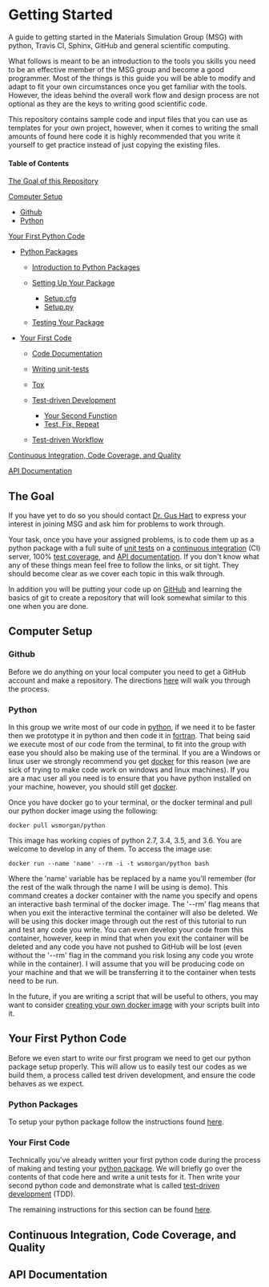 # Getting Started

A guide to getting started in the Materials Simulation Group (MSG)
with python, Travis CI, Sphinx, GitHub and general scientific computing.

What follows is meant to be an introduction to the tools you skills
you need to be an effective member of the MSG group and become a good
programmer. Most of the things is this guide you will be able to
modify and adapt to fit your own circumstances once you get familiar
with the tools. However, the ideas behind the overall work flow and
design process are not optional as they are the keys to writing good
scientific code.

This repository contains sample code and input files that you can use
as templates for your own project, however, when it comes to writing
the small amounts of found here code it is highly recommended that you
write it yourself to get practice instead of just copying the existing
files.

#### Table of Contents

[The Goal of this Repository](#the-goal)

[Computer Setup](#computer-setup)
  * [Github](#github)
  * [Python](#python)

[Your First Python Code](#your-first-python-code)
  * [Python Packages](#python-packages)
    * [Introduction to Python Packages](instructions/python_packages.md#introduction)
    * [Setting Up Your Package](instructions/python_packages.md#setting-up-your-package)
      * [Setup.cfg](instructions/python_packages.md#setupcfg)
      * [Setup.py](instructions/python_packages.md#setuppy)
      
    * [Testing Your Package](instructions/python_packages.md#testing-your-package)
    
  * [Your First Code](#your-first-code)
    * [Code Documentation](instructions/first_code.md#code-review-and-documentation)
    * [Writing unit-tests](instructions/first_code.md#writing-unit-tests)
    * [Tox](instructions/first_code.md#tox)
    * [Test-driven Development](instructions/first_code.md#tests-driven-development)
      * [Your Second Function](instructions/first_code.md#your-second-function)
      * [Test, Fix, Repeat](instructions/first_code.md#test-fix-repeat)
      
    * [Test-driven Workflow](instructions/first_code.md#overview)

[Continuous Integration, Code Coverage, and Quality](#continuous-integration-code-coverage-and-quality)

[API Documentation](#api-documentation)

## The Goal

If you have yet to do so you should contact [Dr. Gus
Hart](http://msg.byu.edu/) to express your interest in joining MSG and
ask him for problems to work through.

Your task, once you have your assigned problems, is to code them up as
a python package with a full suite of [unit
tests](https://en.wikipedia.org/wiki/Unit_testing) on a [continuous
integration](https://en.wikipedia.org/wiki/Continuous_integration)
(CI) server, 100% [test
coverage](https://en.wikipedia.org/wiki/Code_coverage), and [API
documentation](https://en.wikipedia.org/wiki/Application_programming_interface). If
you don't know what any of these things mean feel free to follow the
links, or sit tight. They should become clear as we cover each topic
in this walk through.

In addition you will be putting your code up on
[GitHub](https://github.com/) and learning the basics of git to create
a repository that will look somewhat similar to this one when you are
done.

## Computer Setup

### Github

Before we do anything on your local computer you need to get a GitHub
account and make a repository. The directions
[here](instructions/github.md) will walk you through the process.

### Python

In this group we write most of our code in
[python](https://www.python.org/), if we need it to be faster then we
prototype it in python and then code it in
[fortran](https://en.wikipedia.org/wiki/Fortran). That being said we
execute most of our code from the terminal, to fit into the group with
ease you should also be making use of the terminal. If you are a
Windows or linux user we strongly recommend you get
[docker](https://www.docker.com/) for this reason (we are sick of
trying to make code work on windows and linux machines). If you are a
mac user all you need is to ensure that you have python installed on
your machine, however, you should still get
[docker](https://www.docker.com/).

Once you have docker go to your terminal, or the docker terminal and
pull our python docker image using the following:

```
docker pull wsmorgan/python
```

This image has working copies of python 2.7, 3.4, 3.5, and 3.6. You
are welcome to develop in any of them. To access the image use:

```
docker run --name 'name' --rm -i -t wsmorgan/python bash
```

Where the 'name' variable has be replaced by a name you'll remember
(for the rest of the walk through the name I will be using is
demo). This command creates a docker container with the name you
specify and opens an interactive bash terminal of the docker
image. The '--rm' flag means that when you exit the interactive
terminal the container will also be deleted. We will be using this
docker image through out the rest of this tutorial to run and test any
code you write. You can even develop your code from this container,
however, keep in mind that when you exit the container will be deleted
and any code you have not pushed to GitHub will be lost (even without
the '--rm' flag in the command you risk losing any code you wrote
while in the container). I will assume that you will be producing code
on your machine and that we will be transferring it to the container
when tests need to be run.

In the future, if you are writing a script that will be useful to
others, you may want to consider [creating your own docker
image](https://docs.docker.com/engine/userguide/eng-image/dockerfile_best-practices/#build-cache)
with your scripts built into it.

## Your First Python Code

Before we even start to write our first program we need to get our
python package setup properly. This will allow us to easily test our
codes as we build them, a process called test driven development, and
ensure the code behaves as we expect.

### Python Packages

To setup your python package follow the instructions found
[here](instructions/python_packages.md).

### Your First Code 

Technically you've already written your first python code during the
process of making and testing your [python
package](instructions/python_packages.md#testing-your-package). We
will briefly go over the contents of that code here and write a unit
tests for it. Then write your second python code and demonstrate what
is called [test-driven
development](https://en.wikipedia.org/wiki/Test-driven_development)
(TDD).

The remaining instructions for this section can be found
[here](instructions/first_code.md).

## Continuous Integration, Code Coverage, and Quality

## API Documentation


